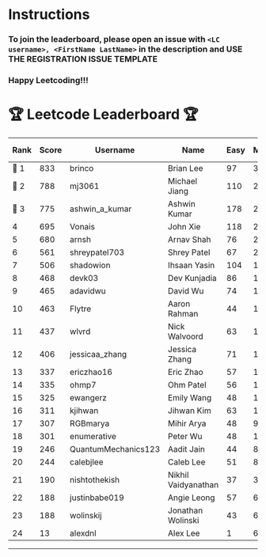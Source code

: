 # Instructions
### To join the leaderboard, please open an issue with `<LC username>, <FirstName LastName>` in the description and USE THE REGISTRATION ISSUE TEMPLATE
### Happy Leetcoding!!!


# 🏆 Leetcode Leaderboard 🏆

| Rank | Score | Username       | Name | Easy | Medium | Hard | Problems Solved |
|------|----------------|-----------------|-------------------|--------------|--------------|--------------|--------------|
| 🥇 1 | 833 | brinco | Brian Lee | 97 | 302 | 44 | 443 |
| 🥈 2 | 788 | mj3061 | Michael Jiang | 110 | 273 | 44 | 427 |
| 🥉 3 | 775 | ashwin_a_kumar | Ashwin Kumar | 178 | 267 | 21 | 466 |
| 4 | 695 | Vonais | John Xie | 118 | 236 | 35 | 389 |
| 5 | 680 | arnsh | Arnav Shah | 76 | 224 | 52 | 352 |
| 6 | 561 | shreypatel703 | Shrey Patel | 67 | 211 | 24 | 302 |
| 7 | 506 | shadowion | Ihsaan Yasin | 104 | 171 | 20 | 295 |
| 8 | 468 | devk03 | Dev Kunjadia | 86 | 176 | 10 | 272 |
| 9 | 465 | adavidwu | David Wu | 74 | 155 | 27 | 256 |
| 10 | 463 | Flytre | Aaron Rahman | 44 | 148 | 41 | 233 |
| 11 | 437 | wlvrd | Nick Walvoord | 63 | 166 | 14 | 243 |
| 12 | 406 | jessicaa_zhang | Jessica Zhang | 71 | 142 | 17 | 230 |
| 13 | 337 | ericzhao16 | Eric Zhao | 57 | 125 | 10 | 192 |
| 14 | 335 | ohmp7 | Ohm Patel | 56 | 123 | 11 | 190 |
| 15 | 325 | ewangerz | Emily Wang | 48 | 110 | 19 | 177 |
| 16 | 311 | kjihwan | Jihwan Kim | 63 | 103 | 14 | 180 |
| 17 | 307 | RGBmarya | Mihir Arya | 48 | 98 | 21 | 167 |
| 18 | 301 | enumerative | Peter Wu | 48 | 107 | 13 | 168 |
| 19 | 246 | QuantumMechanics123 | Aadit Jain | 44 | 86 | 10 | 140 |
| 20 | 244 | calebjlee | Caleb Lee | 51 | 83 | 9 | 143 |
| 21 | 190 | nishtothekish | Nikhil Vaidyanathan | 37 | 39 | 25 | 101 |
| 22 | 188 | justinbabe019 | Angie Leong | 57 | 61 | 3 | 121 |
| 23 | 188 | wolinskij | Jonathan Wolinski | 43 | 68 | 3 | 114 |
| 24 | 13 | alexdnl | Alex Lee | 1 | 6 | 0 | 7 |
---